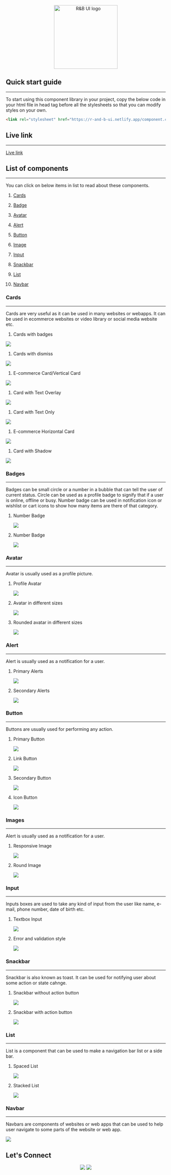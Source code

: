 
<p align="center">
    <img src="./assets/icon/R&B UI.png" width="200px" alt="R&B UI logo">
</p>


## Quick start guide
---
To start using this component library in your project, copy the below code in your html file in head tag before all the stylesheets so that you can modify styles on your own.

```html
<link rel="stylesheet" href="https://r-and-b-ui.netlify.app/component.css">
```

## Live link
---
<a href="https://r-and-b-ui.netlify.app/">Live link</a>


## List of components
---
You can click on below items in list to read about these components.
1. [Cards](#cards)

2. [Badge](#badge)

3. [Avatar](#avatar)

4. [Alert](#alert)

5. [Button](#button)

6. [Image](#image)

7. [Input](#input)

8. [Snackbar](#snackbar)

9. [List](#list)

10. [Navbar](#navbar)

 ### Cards
 ---
 Cards are very useful as it can be used in many websites or webapps. It can be used in ecommerce websites or video library or social media website etc.

1. Cards with badges
 <img src="assets\sample\card\card with badge.png">
    
1. Cards with dismiss
 <img src="assets\sample\card\card with dismiss.png">
    

1. E-commerce Card/Vertical Card
 <img src="assets\sample\card\e-commerce.png">
    

1. Card with Text Overlay
 <img src="assets\sample\card\text overlay.png">
    

     
1. Card with Text Only
 <img src="assets\sample\card\text only.png">
    

1. E-commerce Horizontal Card
 <img src="assets\sample\card\horizontal card.png">

1. Card with Shadow
 <img src="assets\sample\card\card with shadow.png">
    

 ### Badges
 ---
Badges can be small circle or a number in a bubble that can tell the user of current status. Circle can be used as a profile badge to signify that if a user is online, offline or busy. Number badge can be used in notification icon or wishlist or cart icons to show how many items are there of that category.  

1.  Number Badge

    <img src="assets\sample\badge\number of badge.png">

1.  Number Badge

    <img src="assets\sample\badge\profile badge.png">

 ### Avatar
 ---
Avatar is usually used as a profile picture.

1.  Profile Avatar

    <img src="assets\sample\avatar\Profile avatar.png">

1.  Avatar in different sizes

    <img src="assets\sample\avatar\square .png">
1.  Rounded avatar in different sizes

    <img src="assets\sample\avatar\round.png">

 ### Alert
 ---
Alert is usually used as a notification for a user.

1.  Primary Alerts

    <img src="assets\sample\alert\primary alerts.png">

1.  Secondary Alerts

    <img src="assets\sample\alert\secondary alerts.png">
 ### Button
 ---
Buttons are usually used for performing any action.

1.  Primary Button

    <img src="assets\sample\buttons\primary button.png">

1.  Link Button

    <img src="assets\sample\buttons\link.png">
1.  Secondary Button

    <img src="assets\sample\buttons\secondary button.png">
1.  Icon Button

    <img src="assets\sample\buttons\floating.png">


 ### Images
 ---
Alert is usually used as a notification for a user.

1.  Responsive Image

    <img src="assets\sample\image\responsive.png">

1.  Round Image

    <img src="assets\sample\image\round.png">
 ### Input
 ---
Inputs boxes are used to take any kind of input from the user like name, e-mail, phone number, date of birth etc.

1.  Textbox Input

    <img src="assets\sample\input\textbox.png">

1.  Error and validation style

    <img src="assets\sample\input\error textbox.png">
 ### Snackbar
 ---
Snackbar is also known as toast. It can be used for notifying user about some action or state cahnge.

1.  Snackbar without action button

    <img src="assets\sample\snackbar\snackbar without action btn.png">

1.  Snackbar with action button

    <img src="assets\sample\snackbar\snackbar with action btn.png">
 ### List
 ---
List is a component that can be used to make a navigation bar list or a side bar.

1.  Spaced List

    <img src="assets\sample\List\spaced list.png">

1.  Stacked List

    <img src="assets\sample\List\stacked list.png">
 ### Navbar
 ---
Navbars are components of websites or web apps that can be used to help user navigate to some parts of the website or web app.



<img src="assets\sample\navbar\navbar.png">



## Let's Connect 
<p align="center">
<a href="https://twitter.com/web_AshishSethi"><img src="https://img.shields.io/badge/Twitter-1DA1F2?style=for-the-badge&logo=twitter&logoColor=white"/></a>
<a href="https://www.linkedin.com/in/aashishsethii01"><img src="https://img.shields.io/badge/LinkedIn-0077B5?style=for-the-badge&logo=linkedin&logoColor=white"/></a>
</p>
